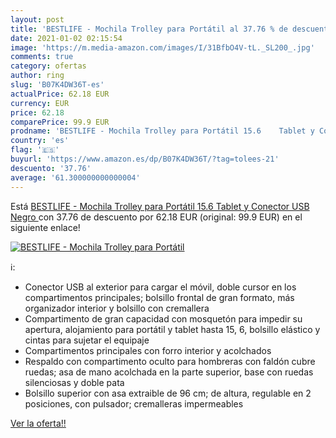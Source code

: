 ```yaml
---
layout: post
title: 'BESTLIFE - Mochila Trolley para Portátil al 37.76 % de descuento'
date: 2021-01-02 02:15:54
image: 'https://m.media-amazon.com/images/I/31BfbO4V-tL._SL200_.jpg'
comments: true
category: ofertas
author: ring
slug: 'B07K4DW36T-es'
actualPrice: 62.18 EUR
currency: EUR
price: 62.18
comparePrice: 99.9 EUR
prodname: 'BESTLIFE - Mochila Trolley para Portátil 15.6    Tablet y Conector USB  Negro '
country: 'es'
flag: '🇪🇸'
buyurl: 'https://www.amazon.es/dp/B07K4DW36T/?tag=tolees-21'
descuento: '37.76'
average: '61.300000000000004'
---
```


Está [BESTLIFE - Mochila Trolley para Portátil 15.6    Tablet y Conector USB  Negro ](https://www.amazon.es/dp/B07K4DW36T/?tag=tolees-21) con 37.76 de descuento por 62.18 EUR (original: 99.9 EUR) en el siguiente enlace!

[![BESTLIFE - Mochila Trolley para Portátil](https://m.media-amazon.com/images/I/31BfbO4V-tL._SL200_.jpg)](https://www.amazon.es/dp/B07K4DW36T/?tag=tolees-21)

ℹ️:

- Conector USB al exterior para cargar el móvil, doble cursor en los compartimentos principales; bolsillo frontal de gran formato, más organizador interior y bolsillo con cremallera
- Compartimento de gran capacidad con mosquetón para impedir su apertura, alojamiento para portátil y tablet hasta 15, 6, bolsillo elástico y cintas para sujetar el equipaje
- Compartimentos principales con forro interior y acolchados
- Respaldo con compartimento oculto para hombreras con faldón cubre ruedas; asa de mano acolchada en la parte superior, base con ruedas silenciosas y doble pata
- Bolsillo superior con asa extraible de 96 cm; de altura, regulable en 2 posiciones, con pulsador; cremalleras impermeables

[Ver la oferta!!](https://www.amazon.es/dp/B07K4DW36T/?tag=tolees-21)
